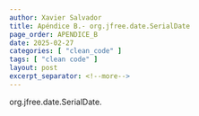 ```yaml
---
author: Xavier Salvador
title: Apéndice B.- org.jfree.date.SerialDate
page_order: APENDICE_B
date: 2025-02-27
categories: [ "clean_code" ]
tags: [ "clean code" ]
layout: post
excerpt_separator: <!--more-->
---
```


org.jfree.date.SerialDate.